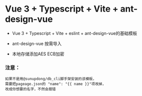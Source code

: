 # Vue 3 + Typescript + Vite + ant-design-vue

* Vue 3 + Typescript + Vite + eslint + ant-design-vue的基础模板

* ant-design-vue 按需导入

* 本地存储添加AES ECB加密

### 注意： 
    如果不是用@sunupdong/db_cli脚手架安装的该模板，
    需要把pageage.json的 "name": "{{ name }}"项改掉，
    改成你想要的名字，不然会报错

